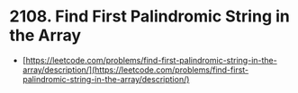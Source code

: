 # 2108. Find First Palindromic String in the Array

- [https://leetcode.com/problems/find-first-palindromic-string-in-the-array/description/](https://leetcode.com/problems/find-first-palindromic-string-in-the-array/description/)

